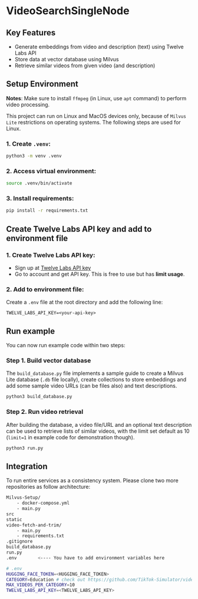 # VideoSearchSingleNode

## Key Features
- Generate embeddings from video and description (text) using Twelve Labs API
- Store data at vector database using Milvus
- Retrieve similar videos from given video (and description)

## Setup Environment

**Notes**: Make sure to install `ffmpeg`  (in Linux, use `apt` command) to perform video processing.

This project can run on Linux and MacOS devices only, because of `Milvus Lite` restrictions on operating systems. The following steps are used for Linux.

### 1. Create `.venv`:
```bash
python3 -m venv .venv
```

### 2. Access virtual environment:
```bash
source .venv/bin/activate
```

### 3. Install requirements:
```bash
pip install -r requirements.txt
```

## Create Twelve Labs API key and add to environment file

### 1. Create Twelve Labs API key:
- Sign up at [Twelve Labs API key](https://playground.twelvelabs.io/)
- Go to account and get API key. This is free to use but has **limit usage**.

### 2. Add to environment file:

Create a `.env` file at the root directory and add the following line:
```
TWELVE_LABS_API_KEY=<your-api-key>
```

## Run example

You can now run example code within two steps:

### Step 1. Build vector database

The `build_database.py` file implements a sample guide to create a Milvus Lite database (`.db` file locally), create collections to store embeddings and add some sample video URLs (can be files also) and text descriptions.

```bash
python3 build_database.py
```

### Step 2. Run video retrieval

After building the database, a video file/URL and an optional text description can be used to retrieve lists of similar videos, with the limit set default as 10 (`limit=1` in example code for demonstration though).

```bash 
python3 run.py
```

## Integration
To run entire services as a consistency system. Please clone two more repositories as follow architecture:
```bash
Milvus-Setup/
    - docker-compose.yml
    - main.py
src
static
video-fetch-and-trim/
    - main.py
    - requirements.txt
.gitignore
build_database.py
run.py
.env        <---- You have to add environment variables here
```

```bash
# .env
HUGGING_FACE_TOKEN=<HUGGING_FACE_TOKEN>
CATEGORY=Education # check out https://github.com/TikTok-Simulator/video-fetch-and-trim?tab=readme-ov-file#list-of-categories
MAX_VIDEOS_PER_CATEGORY=10
TWELVE_LABS_API_KEY=<TWELVE_LABS_API_KEY>
```
